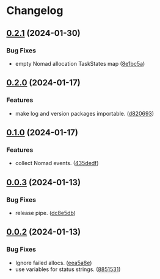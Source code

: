 # Changelog

## [0.2.1](https://github.com/n6g7/nomtail/compare/v0.2.0...v0.2.1) (2024-01-30)


### Bug Fixes

* empty Nomad allocation TaskStates map ([8e1bc5a](https://github.com/n6g7/nomtail/commit/8e1bc5a1a5c924424c2d232d09fbfd8023f1f689))

## [0.2.0](https://github.com/n6g7/nomtail/compare/v0.1.0...v0.2.0) (2024-01-17)


### Features

* make log and version packages importable. ([d820693](https://github.com/n6g7/nomtail/commit/d820693e1e1ca15a49edc0d68c3011a9222ca4f9))

## [0.1.0](https://github.com/n6g7/nomtail/compare/v0.0.3...v0.1.0) (2024-01-17)


### Features

* collect Nomad events. ([435dedf](https://github.com/n6g7/nomtail/commit/435dedfcc2b1aeb8134c936fe888b78f6b509f28))

## [0.0.3](https://github.com/n6g7/nomtail/compare/v0.0.2...v0.0.3) (2024-01-13)


### Bug Fixes

* release pipe. ([dc8e5db](https://github.com/n6g7/nomtail/commit/dc8e5dbd9a0babc1763c6fceae5efaaed6cee4ab))

## [0.0.2](https://github.com/n6g7/nomtail/compare/v0.0.1...v0.0.2) (2024-01-13)


### Bug Fixes

* Ignore failed allocs. ([eea5a8e](https://github.com/n6g7/nomtail/commit/eea5a8ed634ff7799eeebab993f78239280778de))
* use variables for status strings. ([8851531](https://github.com/n6g7/nomtail/commit/8851531aeeba983468d41fa2bd0ddb94acc7497e))
